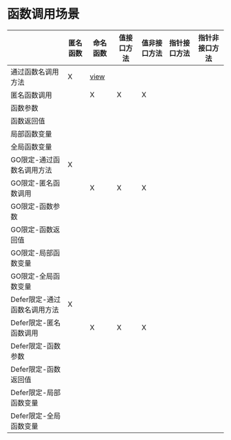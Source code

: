 # 函数调用场景

|                   | 匿名函数 | 命名函数                 | 值接口方法 | 值非接口方法 | 指针接口方法 | 指针非接口方法 |
|-------------------| ---- |----------------------| ----- | ------ | ------ | ------- |
| 通过函数名调用方法         | X    | [view](direct_call/) |       |        |        |         |
| 匿名函数调用            |      | X                    | X     | X      |        |         |
| 函数参数              |      |                      |       |        |        |         |
| 函数返回值             |      |                      |       |        |        |         |
| 局部函数变量            |      |                      |       |        |        |         |
| 全局函数变量            |      |                      |       |        |        |         |
| GO限定-通过函数名调用方法    | X    |                      |       |        |        |         |
| GO限定-匿名函数调用       |      | X                    | X     | X      |        |         |
| GO限定-函数参数         |      |                      |       |        |        |         |
| GO限定-函数返回值        |      |                      |       |        |        |         |
| GO限定-局部函数变量       |      |                      |       |        |        |         |
| GO限定-全局函数变量       |      |                      |       |        |        |         |
| Defer限定-通过函数名调用方法 | X    |                      |       |        |        |         |
| Defer限定-匿名函数调用    |      | X                    | X     | X      |        |         |
| Defer限定-函数参数      |      |                      |       |        |        |         |
| Defer限定-函数返回值     |      |                      |       |        |        |         |
| Defer限定-局部函数变量    |      |                      |       |        |        |         |
| Defer限定-全局函数变量    |      |                      |       |        |        |         |
